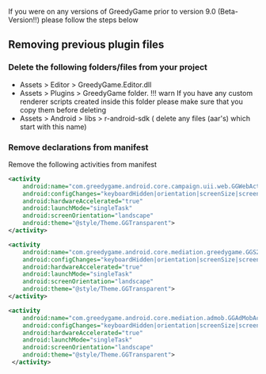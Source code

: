 If you were on any versions of GreedyGame prior to version 9.0 (Beta-Version!!) please follow the steps below 


## **Removing previous plugin files**
### Delete the following folders/files from your project
* Assets > Editor > GreedyGame.Editor.dll
* Assets > Plugins > GreedyGame folder.
!!! warn
    If you have any custom renderer scripts created inside this folder please make sure that you copy them before deleting
* Assets > Android > libs > r-android-sdk ( delete any files (aar's) which start with this name)

### Remove declarations from manifest 
Remove the following activities from manifest 
```xml
<activity
    android:name="com.greedygame.android.core.campaign.uii.web.GGWebActivity"
    android:configChanges="keyboardHidden|orientation|screenSize|screenLayout|layoutDirection"
    android:hardwareAccelerated="true"
    android:launchMode="singleTask"
    android:screenOrientation="landscape"
    android:theme="@style/Theme.GGTransparent">
</activity>

<activity
    android:name="com.greedygame.android.core.mediation.greedygame.GGS2SActivity"
    android:configChanges="keyboardHidden|orientation|screenSize|screenLayout|layoutDirection"
    android:hardwareAccelerated="true"
    android:launchMode="singleTask"
    android:screenOrientation="landscape"
    android:theme="@style/Theme.GGTransparent">
</activity>

<activity
    android:name="com.greedygame.android.core.mediation.admob.GGAdMobActivity"
    android:configChanges="keyboardHidden|orientation|screenSize|screenLayout|layoutDirection"
    android:hardwareAccelerated="true"
    android:launchMode="singleTask"
    android:screenOrientation="landscape"
    android:theme="@style/Theme.GGTransparent">
 </activity>
```


